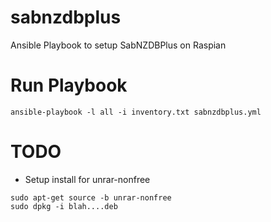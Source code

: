 # sabnzdbplus
Ansible Playbook to setup SabNZDBPlus on Raspian

# Run Playbook

```
ansible-playbook -l all -i inventory.txt sabnzdbplus.yml
```

# TODO

* Setup install for unrar-nonfree

```
sudo apt-get source -b unrar-nonfree
sudo dpkg -i blah....deb
